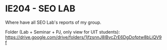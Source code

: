 # IE204 - SEO LAB
Where have all SEO Lab's reports of my group.

Folder (Lab + Seminar + PJ, only view for UIT students):
https://drive.google.com/drive/folders/1jfzsnnJ8lBvcZrE6DgDofptw8bLiQV9f
